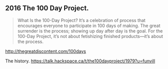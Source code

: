 ## 2016 The 100 Day Project. 

> What Is the 100-Day Project? It’s a celebration of process that encourages everyone to participate in 100 days of making. The great surrender is the process; showing up day after day is the goal. For the 100-Day Project, it’s not about fetishizing finished products—it’s about the process.

http://thegreatdiscontent.com/100days

The history. 
https://talk.hackspace.ca/t/the100dayproject/1979?u=funvill 


